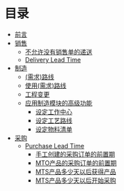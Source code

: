 # 目录

* [前言](README.md)
* [销售](SALE/README.md)
  * [不允许没有销售单的递送](SALE/shipment_without_SO.md)
  * [Delivery Lead Time](SALE/delivery_lead_time.md)
* [制造](MRP/README.md)
  * [(需求)路线](MRP/Routes.md)
  * [使用(需求)路线](MRP/using_routes.md)
  * [工程变更](PLM/ECO.md)
  * [应用制造模块的高级功能](MRP/adv_manufacturing.md)
    * [设定工作中心](MRP/setup_workcenter.md)
    * [设定工艺路线](MRP/setup_routing.md)
    * [设定物料清单](MRP/setup_bom.md)
  <!-- * [保养、维修](Maintenance/README.md) -->
    <!-- * [设备类别](Maintenance/equipment_category.md) -->
    <!-- * [设备](Maintenance/quipment.md) -->
    <!-- * [保养](Maintenance/) -->
* [采购](PUR/README.md)
  * [Purchase Lead Time](PUR/purchase_lead_time.md)
    * [手工创建的采购订单的前置期](PUR/vendor_lead_time_Manual_PO.md)
    * [MTO产品的采购订单的前置期](PUR/vendor_lead_time_MTO.md)
    * [MTS产品多少天以后获得产品](PUR/op_lead_time_to_get_products.md)
    * [MTS产品多少天以后开始采购](PUR/op_lead_time_to_purchase_products.md)
